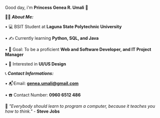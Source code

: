 Good day, i'm **Princess Genea R. Umali** :wave:


👩‍💻 ***About Me:*** 

 • 💻 BSIT Student at **Laguna State Polytechnic University**
 
 • ✍️ Currently learning **Python, SQL, and Java**
 
 • 🎯 Goal: To be a proficient **Web and Software Developer, and IT Project Manager** 
 
 • 🩷 Interested in **UI/US Design**


    

📞 ***Contact Informations:***

   • 📬Email: **genea.umali@gmail.com**  
   
   • ☎️ Contact Number: **0960 6512 486**
    

📖 *"Everybody should learn to program a computer, because it teaches you how to think."* - **Steve Jobs**

  
